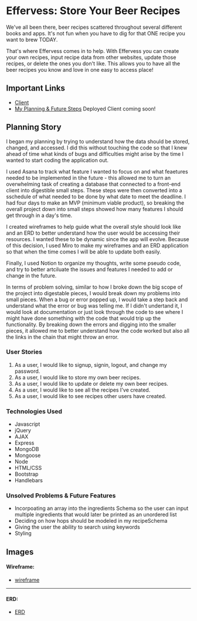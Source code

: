 # Effervess: Store Your Beer Recipes

We've all been there, beer recipes scattered throughout several different books and apps. It's not fun when you have to dig for that ONE recipe you want to brew TODAY.

That's where Effervess comes in to help. With Effervess you can create your own recipes, input recipe data from other websites, update those recipes, or delete the ones you don't like. This allows you to have all the beer recipes you know and love in one easy to access place!


## Important Links

- [Client](https://github.com/rainswerld/effervess-client)
- [My Planning & Future Steps](https://www.notion.so/Effervess-52b266de796e4fa69b9faba38bed935b)
Deployed Client coming soon!

## Planning Story

I began my planning by trying to understand how the data should be stored, changed, and accessed. I did this without touching the code so that I knew ahead of time what kinds of bugs and difficulties might arise by the time I wanted to start coding the application out.

I used Asana to track what feature I wanted to focus on and what feaetures needed to be implemented in tihe future - this allowed me to turn an overwhelming task of creating a database that connected to a front-end client into digestible small steps. These steps were then converted into a sschedule of what needed to be done by what date to meet the deadline. I had four days to make an MVP (minimum viable product), so breaking the overall project down into small steps showed how many features I should get through in a day's time.

I created wireframes to help guide what the overall style should look like and an ERD to better understand how the user would be accessing their resources. I wanted these to be dynamic since the app will evolve. Because of this decision, I used Miro to make my wireframes and an ERD application so that when the time comes I will be able to update both easily.

Finally, I used Notion to organize my thoughts, write some pseudo code, and try to better artciluate the issues and features I needed to add or change in the future.

In terms of problem solving, similar to how I broke down the big scope of the project into digestable pieces, I would break down my problems into small pieces. When a bug or error popped up, I would take a step back and understand what the error or bug was telling me. If I didn't undertand it, I would look at documentation or just look through the code to see where I might have done something with the code that would trip up the functionality. By breaking down the errors and digging into the smaller pieces, it allowed me to better understand how the code worked but also all the links in the chain that might throw an error. 

### User Stories

1. As a user, I would like to signup, signin, logout, and change my password.
2. As a user, I would like to store my own beer recipes.
3. As a user, I would like to update or delete my own beer recipes.
4. As a user, I would like to see all the recipes I've created.
5. As a user, I would like to see recipes other users have created.

### Technologies Used

- Javascript
- jQuery
- AJAX
- Express
- MongoDB
- Mongoose
- Node
- HTML/CSS
- Bootstrap
- Handlebars

### Unsolved Problems & Future Features

- Incorpoating an array into the ingredients Schema so the user can input multiple ingredients that would later be printed as an unordered list
- Deciding on how hops should be modeled in my recipeSchema
- Giving the user the ability to search using keywords
- Styling

## Images

#### Wireframe:
- [wireframe](https://miro.com/app/board/o9J_koeZQ-U=/)

---

#### ERD:
- [ERD](https://imgur.com/gallery/6aFLR5v)
